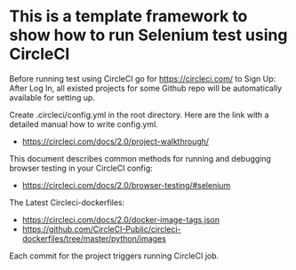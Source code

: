 # This is a template framework to show how to run Selenium test using CircleCI

Before running test using CircleCI go for https://circleci.com/ to Sign Up:
After Log In, all existed projects for some Github repo will be automatically available for setting up.

Create .circleci/config.yml in the root directory.
Here are the link with a detailed manual how to write config.yml.
- https://circleci.com/docs/2.0/project-walkthrough/

This document describes common methods for running and debugging browser testing in your CircleCI config:
- https://circleci.com/docs/2.0/browser-testing/#selenium

The Latest Circleci-dockerfiles:
 - https://circleci.com/docs/2.0/docker-image-tags.json
 - https://github.com/CircleCI-Public/circleci-dockerfiles/tree/master/python/images
 
Each commit for the project triggers running CircleCI job.
